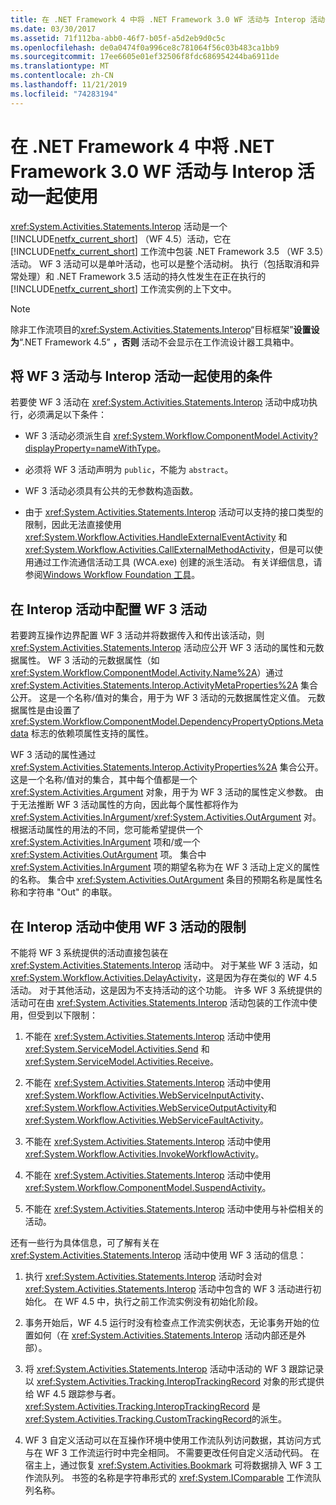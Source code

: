 ```yaml
---
title: 在 .NET Framework 4 中将 .NET Framework 3.0 WF 活动与 Interop 活动一起使用
ms.date: 03/30/2017
ms.assetid: 71f112ba-abb0-46f7-b05f-a5d2eb9d0c5c
ms.openlocfilehash: de0a0474f0a996ce8c781064f56c03b483ca1bb9
ms.sourcegitcommit: 17ee6605e01ef32506f8fdc686954244ba6911de
ms.translationtype: MT
ms.contentlocale: zh-CN
ms.lasthandoff: 11/21/2019
ms.locfileid: "74283194"
---
```

# <a name="using-net-framework-30-wf-activities-in-net-framework-4-with-the-interop-activity"></a>在 .NET Framework 4 中将 .NET Framework 3.0 WF 活动与 Interop 活动一起使用
<xref:System.Activities.Statements.Interop> 活动是一个 [!INCLUDE[netfx_current_short](../../../includes/netfx-current-short-md.md)] （WF 4.5）活动，它在 [!INCLUDE[netfx_current_short](../../../includes/netfx-current-short-md.md)] 工作流中包装 .NET Framework 3.5 （WF 3.5）活动。 WF 3 活动可以是单叶活动，也可以是整个活动树。 执行（包括取消和异常处理）和 .NET Framework 3.5 活动的持久性发生在正在执行的 [!INCLUDE[netfx_current_short](../../../includes/netfx-current-short-md.md)] 工作流实例的上下文中。  
  
> [!NOTE]
> 除非工作流项目的<xref:System.Activities.Statements.Interop>“目标框架”**设置设为**“.NET Framework 4.5” **，否则**  活动不会显示在工作流设计器工具箱中。  
  
## <a name="criteria-for-using-a-wf-3-activity-with-an-interop-activity"></a>将 WF 3 活动与 Interop 活动一起使用的条件  
 若要使 WF 3 活动在 <xref:System.Activities.Statements.Interop> 活动中成功执行，必须满足以下条件：  
  
- WF 3 活动必须派生自 <xref:System.Workflow.ComponentModel.Activity?displayProperty=nameWithType>。  
  
- 必须将 WF 3 活动声明为 `public`，不能为 `abstract`。  
  
- WF 3 活动必须具有公共的无参数构造函数。  
  
- 由于 <xref:System.Activities.Statements.Interop> 活动可以支持的接口类型的限制，因此无法直接使用 <xref:System.Workflow.Activities.HandleExternalEventActivity> 和 <xref:System.Workflow.Activities.CallExternalMethodActivity>，但是可以使用通过工作流通信活动工具 (WCA.exe) 创建的派生活动。 有关详细信息，请参阅[Windows Workflow Foundation 工具](https://go.microsoft.com/fwlink/?LinkId=178889)。  
  
## <a name="configuring-a-wf-3-activity-within-an-interop-activity"></a>在 Interop 活动中配置 WF 3 活动  
 若要跨互操作边界配置 WF 3 活动并将数据传入和传出该活动，则 <xref:System.Activities.Statements.Interop> 活动应公开 WF 3 活动的属性和元数据属性。 WF 3 活动的元数据属性（如 <xref:System.Workflow.ComponentModel.Activity.Name%2A>）通过 <xref:System.Activities.Statements.Interop.ActivityMetaProperties%2A> 集合公开。 这是一个名称/值对的集合，用于为 WF 3 活动的元数据属性定义值。 元数据属性是由设置了 <xref:System.Workflow.ComponentModel.DependencyPropertyOptions.Metadata> 标志的依赖项属性支持的属性。  
  
 WF 3 活动的属性通过 <xref:System.Activities.Statements.Interop.ActivityProperties%2A> 集合公开。 这是一个名称/值对的集合，其中每个值都是一个 <xref:System.Activities.Argument> 对象，用于为 WF 3 活动的属性定义参数。 由于无法推断 WF 3 活动属性的方向，因此每个属性都将作为 <xref:System.Activities.InArgument>/<xref:System.Activities.OutArgument> 对。 根据活动属性的用法的不同，您可能希望提供一个 <xref:System.Activities.InArgument> 项和/或一个 <xref:System.Activities.OutArgument> 项。 集合中 <xref:System.Activities.InArgument> 项的期望名称为在 WF 3 活动上定义的属性的名称。 集合中 <xref:System.Activities.OutArgument> 条目的预期名称是属性名称和字符串 "Out" 的串联。  
  
## <a name="limitations-of-using-a-wf-3-activity-within-an-interop-activity"></a>在 Interop 活动中使用 WF 3 活动的限制  
 不能将 WF 3 系统提供的活动直接包装在 <xref:System.Activities.Statements.Interop> 活动中。 对于某些 WF 3 活动，如 <xref:System.Workflow.Activities.DelayActivity>，这是因为存在类似的 WF 4.5 活动。 对于其他活动，这是因为不支持活动的这个功能。 许多 WF 3 系统提供的活动可在由 <xref:System.Activities.Statements.Interop> 活动包装的工作流中使用，但受到以下限制：  
  
1. 不能在 <xref:System.Activities.Statements.Interop> 活动中使用 <xref:System.ServiceModel.Activities.Send> 和 <xref:System.ServiceModel.Activities.Receive>。  
  
2. 不能在 <xref:System.Activities.Statements.Interop> 活动中使用 <xref:System.Workflow.Activities.WebServiceInputActivity>、<xref:System.Workflow.Activities.WebServiceOutputActivity>和 <xref:System.Workflow.Activities.WebServiceFaultActivity>。  
  
3. 不能在 <xref:System.Activities.Statements.Interop> 活动中使用 <xref:System.Workflow.Activities.InvokeWorkflowActivity>。  
  
4. 不能在 <xref:System.Activities.Statements.Interop> 活动中使用 <xref:System.Workflow.ComponentModel.SuspendActivity>。  
  
5. 不能在 <xref:System.Activities.Statements.Interop> 活动中使用与补偿相关的活动。  
  
 还有一些行为具体信息，可了解有关在 <xref:System.Activities.Statements.Interop> 活动中使用 WF 3 活动的信息：  
  
1. 执行 <xref:System.Activities.Statements.Interop> 活动时会对 <xref:System.Activities.Statements.Interop> 活动中包含的 WF 3 活动进行初始化。 在 WF 4.5 中，执行之前工作流实例没有初始化阶段。  
  
2. 事务开始后，WF 4.5 运行时没有检查点工作流实例状态，无论事务开始的位置如何（在 <xref:System.Activities.Statements.Interop> 活动内部还是外部）。  
  
3. 将  <xref:System.Activities.Statements.Interop> 活动中活动的 WF 3 跟踪记录以 <xref:System.Activities.Tracking.InteropTrackingRecord> 对象的形式提供给 WF 4.5 跟踪参与者。 <xref:System.Activities.Tracking.InteropTrackingRecord> 是 <xref:System.Activities.Tracking.CustomTrackingRecord>的派生。  
  
4. WF 3 自定义活动可以在互操作环境中使用工作流队列访问数据，其访问方式与在 WF 3 工作流运行时中完全相同。 不需要更改任何自定义活动代码。 在宿主上，通过恢复 <xref:System.Activities.Bookmark> 可将数据排入 WF 3 工作流队列。 书签的名称是字符串形式的 <xref:System.IComparable> 工作流队列名称。
